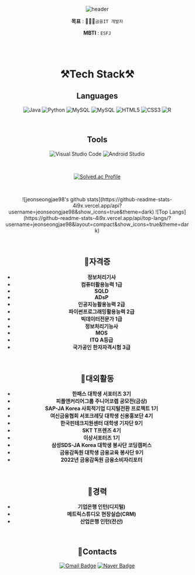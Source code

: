 <div align="center">

![header](https://capsule-render.vercel.app/api?type=waving&&&&color=auto&height=300&section=header&text=welcome&fontSize=150&animation=fadeIn&fontAlignY=30&desc=jeonseongjae98's%20GitHub%20Profile&descAlignY=51&descAlign=70)



**목표** : 👨🏻‍💻`금융IT 개발자`

**MBTI** : `ESFJ`

<br/>
<br/>

# **⚒️Tech Stack⚒️**

## **Languages**
![Java](https://img.shields.io/badge/Java-007396.svg?&style=for-the-badge&logo=Java&logoColor=white)
![Python](https://img.shields.io/badge/Python-3776AB.svg?&style=for-the-badge&logo=Python&logoColor=white)
![MySQL](https://img.shields.io/badge/MySQL-4479A1.svg?&style=for-the-badge&logo=MySQL&logoColor=white)
![MySQL](https://img.shields.io/badge/Django-092E20.svg?&style=for-the-badge&logo=Django&logoColor=white)
![HTML5](https://img.shields.io/badge/HTML5-E34F26.svg?&style=for-the-badge&logo=HTML5&logoColor=white)
![CSS3](https://img.shields.io/badge/CSS3-1572B6.svg?&style=for-the-badge&logo=CSS3&logoColor=white)
![R](https://img.shields.io/badge/R-276DC3.svg?&style=for-the-badge&logo=R&logoColor=white)


</div>

<br/>

<div align="center">

## **Tools**
![Visual Studio Code](https://img.shields.io/badge/Visual%20Studio%20Code-007ACC.svg?&style=for-the-badge&logo=Visual%20Studio%20Code&logoColor=white)
![Android Studio](https://img.shields.io/badge/Android%20Studio-3DDC84.svg?&style=for-the-badge&logo=Android%20Studio&logoColor=white)


<br/>

[![Solved.ac Profile](http://mazassumnida.wtf/api/v2/generate_badge?boj=jeonseongjae)](https://solved.ac/jeonseongjae/)

<br/>


<p align="center">
![jeonseongjae98's github stats](https://github-readme-stats-4i9x.vercel.app/api?username=jeonseongjae98&show_icons=true&theme=dark)
![Top Langs](https://github-readme-stats-4i9x.vercel.app/api/top-langs/?username=jeonseongjae98&layout=compact&show_icons=true&theme=dark)
</p>
<br/>

## **📝자격증**
- **정보처리기사**
- **컴퓨터활용능력 1급**
- **SQLD**
- **ADsP**
- **인공지능활용능력 2급**
- **파이썬프로그래밍활용능력 2급**
- **빅데이터전문가 1급**
- **정보처리기능사**
- **MOS**
- **ITQ A등급**
- **국가공인 한자자격시험 3급**


<br/>

## **📝대외활동**
- **한패스 대학생 서포터즈 3기**
- **피플앤커리어그룹 주니어코렙 공모전(금상)**
- **SAP-JA Korea 사회적기업 디지털전환 프로젝트 1기**
- **여신금융협회 서포크레딧 대학생 신용홍보단 4기**
- **한국핀테크지원센터 대학생 기자단 9기**
- **SKT T프렌즈 4기**
- **이상서포터즈 1기**
- **삼성SDS-JA Korea 대학생 봉사단 코딩캠퍼스**
- **금융감독원 대학생 금융교육 봉사단 9기**
- **2022년 금융감독원 금융소비자리포터**

<br/>

## **📝경력**
- **기업은행 인턴(디지털)**
- **메트릭스튜디오 현장실습(CRM)**
- **산업은행 인턴(전산)**

<br/>

## **📧Contacts**

[![Gmail Badge](https://img.shields.io/badge/Gmail-d14836?style=flat-square&logo=Gmail&logoColor=white&link=mailto:jeonseongjae98@gmail.com)](mailto:jeonseongjae98@gmail.com)
[![Naver Badge](https://img.shields.io/badge/Naver-03C75A?style=flat-square&logo=Naver&logoColor=white&link=mailto:jeonseongjae@naver.com)](mailto:jeonseongjae@naver.com)

</div>
